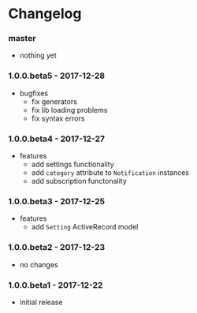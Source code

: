 # Changelog

### master

* nothing yet

### 1.0.0.beta5 - 2017-12-28

* bugfixes
    * fix generators
    * fix lib loading problems
    * fix syntax errors

### 1.0.0.beta4 - 2017-12-27

* features
    * add settings functionality
    * add `category` attribute to `Notification` instances
    * add subscription functonality

### 1.0.0.beta3 - 2017-12-25

* features
    * add `Setting` ActiveRecord model

### 1.0.0.beta2 - 2017-12-23

* no changes

### 1.0.0.beta1 - 2017-12-22

* initial release
